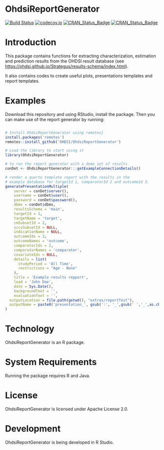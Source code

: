 # OhdsiReportGenerator

[![Build Status](https://github.com/OHDSI/OhdsiReportGenerator/workflows/R-CMD-check/badge.svg)](https://github.com/OHDSI/OhdsiReportGenerator/actions?query=workflow%3AR-CMD-check+branch%3Amain)
[![codecov.io](https://codecov.io/github/OHDSI/OhdsiReportGenerator/coverage.svg?branch=main)](https://app.codecov.io/github/OHDSI/OhdsiReportGenerator?branch=main)
[![CRAN_Status_Badge](https://www.r-pkg.org/badges/version/OhdsiReportGenerator)](https://cran.r-project.org/package=OhdsiReportGenerator)
[![CRAN_Status_Badge](https://cranlogs.r-pkg.org/badges/OhdsiReportGenerator)](https://cran.r-project.org/package=OhdsiReportGenerator)

# Introduction

This package contains functions for extracting characterization, estimation and prediction results from the OHDSI result database (see <https://ohdsi.github.io/Strategus/results-schema/index.html>).

It also contains codes to create useful plots, presentations templates and report templates.

# Examples

Download this repository and using RStudio, install the package. Then you can make use of the report generator by running:

``` r

# Install OhdsiReportGenerator using remotes}
install.packages('remotes')
remotes::install_github('OHDSI/OhdsiReportGenerator')

# Load the library to start using it
library(OhdsiReportGenerator)

# to run the report generator with a demo set of results
conDet <- OhdsiReportGenerator:::getExampleConnectionDetails()

# render a quarto template report with the results in the 
# example database for targetId 1, comparatorId 2 and outcomeId 3.
generatePresentationMultiple(
    server = conDet$server(),
    username = conDet$user(),
    password = conDet$password(),
    dbms = conDet$dbms,
    resultsSchema = 'main',
    targetId = 1,
    targetName = 'target',
    cmSubsetId = 2,
    sccsSubsetId = NULL,
    indicationName = NULL,
    outcomeIds = 3,
    outcomeNames = 'outcome',
    comparatorIds = 2,
    comparatorNames = 'comparator',
    covariateIds = NULL,
    details = list(
      studyPeriod = 'All Time',
      restrictions = "Age - None"
    ),
    title = 'Example results repport',
    lead = 'John Doe',
    date = Sys.Date(),
    backgroundText = '',
    evaluationText = '',
  outputLocation = file.path(getwd(), "extras/reportTest"),
  outputName = paste0('presentation_', gsub(':', '_',gsub(' ','_',as.character(date()))),'.html')
)
```

# Technology

OhdsiReportGenerator is an R package.

# System Requirements

Running the package requires R and Java.

# License

OhdsiReportGenerator is licensed under Apache License 2.0.

# Development

OhdsiReportGenerator is being developed in R Studio.
